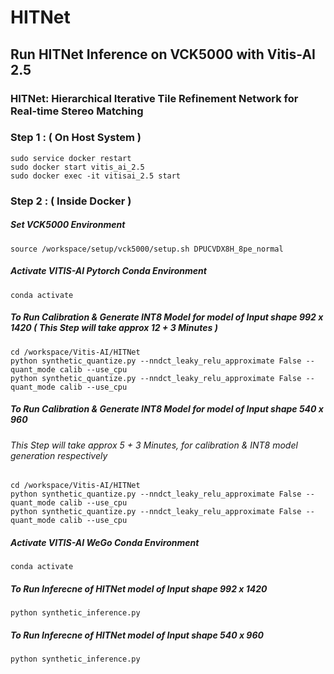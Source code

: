 # HITNet

## Run HITNet Inference on VCK5000 with Vitis-AI 2.5 

### HITNet: Hierarchical Iterative Tile Refinement Network for Real-time Stereo Matching


### Step 1 : ( On Host System ) 

```
sudo service docker restart 
sudo docker start vitis_ai_2.5 
sudo docker exec -it vitisai_2.5 start
```

### Step 2 : ( Inside Docker )

##### Set VCK5000 Environment 

```
source /workspace/setup/vck5000/setup.sh DPUCVDX8H_8pe_normal
```
##### Activate VITIS-AI Pytorch Conda Environment 
```
conda activate 
```
##### To Run Calibration & Generate INT8 Model for model of Input shape 992 x 1420 ( This Step will take approx 12 + 3 Minutes ) 
```
cd /workspace/Vitis-AI/HITNet
python synthetic_quantize.py --nndct_leaky_relu_approximate False --quant_mode calib --use_cpu
python synthetic_quantize.py --nndct_leaky_relu_approximate False --quant_mode calib --use_cpu  
```

##### To Run Calibration & Generate INT8 Model for model of Input shape 540 x 960  
###### This Step will take approx 5 + 3 Minutes, for calibration & INT8 model generation respectively 
```
cd /workspace/Vitis-AI/HITNet
python synthetic_quantize.py --nndct_leaky_relu_approximate False --quant_mode calib --use_cpu 
python synthetic_quantize.py --nndct_leaky_relu_approximate False --quant_mode calib --use_cpu 
```

##### Activate VITIS-AI WeGo Conda Environment 
```
conda activate 
```
##### To Run Inferecne of HITNet model of Input shape 992 x 1420
```
python synthetic_inference.py 
```
##### To Run Inferecne of HITNet model of Input shape 540 x 960
```
python synthetic_inference.py 
```
